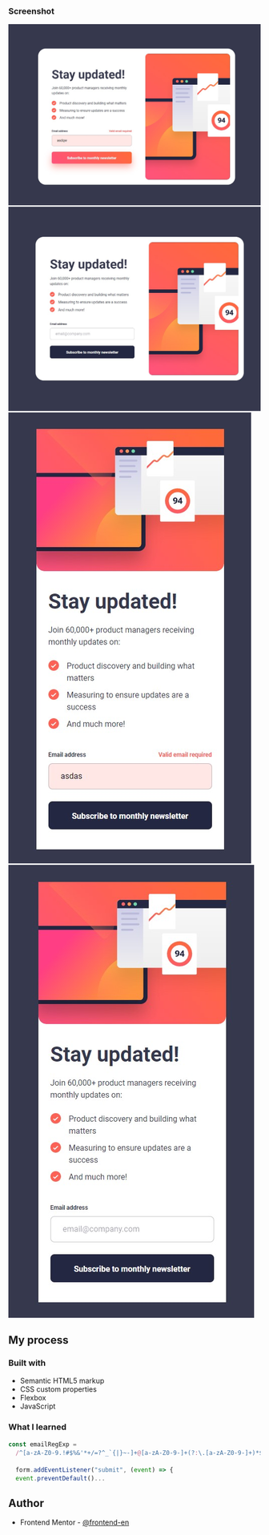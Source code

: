 ### Screenshot

![](./assets/images/Screenshot_desc-act.jpg)
![](./assets/images/Screenshot_desc.jpg)
![](./assets/images/Screenshot_mob-act.jpg)
![](./assets/images/Screenshot_mob.jpg)

## My process

### Built with

- Semantic HTML5 markup
- CSS custom properties
- Flexbox
- JavaScript

### What I learned


```js
const emailRegExp =
  /^[a-zA-Z0-9.!#$%&'*+/=?^_`{|}~-]+@[a-zA-Z0-9-]+(?:\.[a-zA-Z0-9-]+)*$/;

  form.addEventListener("submit", (event) => {
  event.preventDefault()...

```

## Author
- Frontend Mentor - [@frontend-en](https://www.frontendmentor.io/profile/frontend-en)
